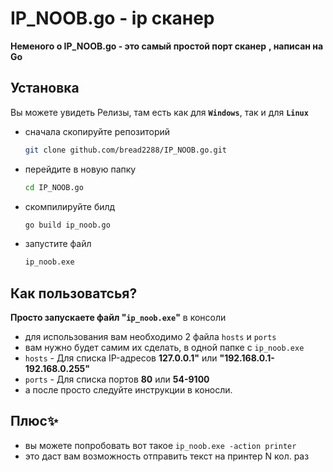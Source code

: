 # IP_NOOB.go - ip сканер
**Неменого о IP_NOOB.go - это самый простой порт сканер**
**, написан на Go**

## Установка
Вы можете увидеть Релизы, там есть как для **`Windows`**, так и для **`Linux`**
- сначала скопируйте репозиторий
    ```bash 
    git clone github.com/bread2288/IP_NOOB.go.git
- перейдите в новую папку
    ```bash
    cd IP_NOOB.go
- скомпилируйте билд
    ```bash
    go build ip_noob.go
- запустите файл
    ```bash
    ip_noob.exe

## Как пользоватсья?
**Просто запускаете файл "`ip_noob.exe`"** в консоли
- для использования вам необходимо 2 файла
`hosts` и `ports`
- вам нужно будет самим их сделать, в одной папке с `ip_noob.exe`
- `hosts` - Для списка IP-адресов **127.0.0.1"** или **"192.168.0.1-192.168.0.255"**
- `ports` - Для списка портов **80** или **54-9100**
- а после просто следуйте инструкции в коносли.

## Плюс✨
- вы можете попробовать вот такое 
    `ip_noob.exe -action printer`
- это даст вам возможность отправить текст на принтер N кол. раз
